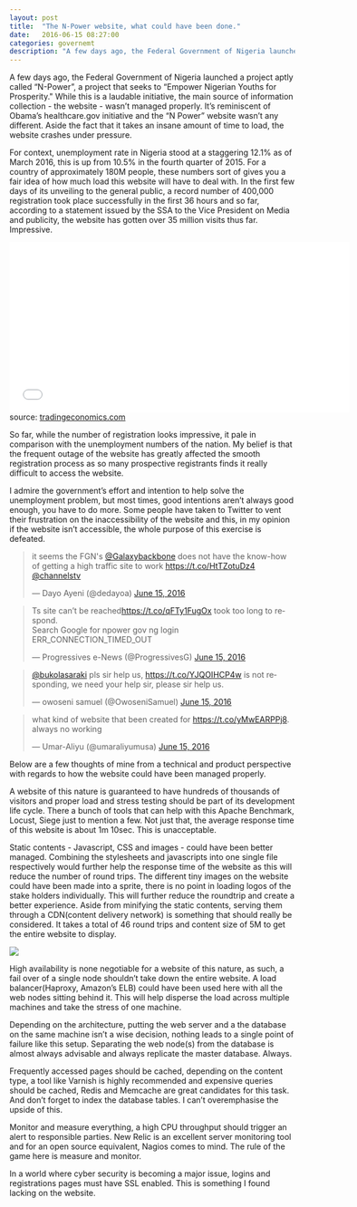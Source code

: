 ```yaml
---
layout: post
title:  "The N-Power website, what could have been done."
date:   2016-06-15 08:27:00
categories: governemt
description: "A few days ago, the Federal Government of Nigeria launched a project aptly called N-Power, a project that seeks to Empower Nigerian Youths for Prosperity."
---
```


A few days ago, the Federal Government of Nigeria launched a project aptly called “N-Power”, a project that seeks to “Empower Nigerian Youths for Prosperity." While this is a laudable initiative, the main source of information collection - the website - wasn’t managed properly. It’s reminiscent of Obama’s healthcare.gov initiative and the “N Power” website wasn’t any different. Aside the fact that it takes an insane amount of time to load, the website crashes under pressure.

For context, unemployment rate in Nigeria stood at a staggering 12.1% as of March 2016, this is up from 10.5% in the fourth quarter of 2015. For a country of approximately 180M people, these numbers sort of gives you a fair idea of how much load this website will have to deal with. In the first few days of its  unveiling to the general public, a record number of 400,000 registration took place successfully in the first 36 hours and so far, according to a statement issued by the SSA to the Vice President on Media and publicity, the website has gotten over 35 million visits thus far. Impressive.

<iframe src='//www.tradingeconomics.com/embed/?s=nigeriaur&v=201605262210n&h=300&w=600&ref=/nigeria/unemployment-rate' height='300' width='600'  frameborder='0' scrolling='no'></iframe><br />source: <a href='http://www.tradingeconomics.com/nigeria/unemployment-rate'>tradingeconomics.com</a>

So far, while the number of registration looks impressive, it pale in comparison with the unemployment numbers of the nation. My belief is that the frequent outage of the website has greatly affected the smooth registration process as so many prospective registrants finds it really difficult to access the website.

I admire the government’s effort and intention to help solve the unemployment problem, but most times, good intentions aren’t always good enough, you have to do more. Some people have taken to Twitter to vent their frustration on the inaccessibility of the website and this, in my opinion if the website isn’t accessible, the whole purpose of this exercise is defeated.

<blockquote class="twitter-tweet" data-partner="tweetdeck"><p lang="en" dir="ltr">it seems the FGN&#39;s <a href="https://twitter.com/Galaxybackbone">@Galaxybackbone</a> does not have the know-how of getting a high traffic site to work <a href="https://t.co/HtTZotuDz4">https://t.co/HtTZotuDz4</a> <a href="https://twitter.com/channelstv">@channelstv</a></p>&mdash; Dayo Ayeni (@dedayoa) <a href="https://twitter.com/dedayoa/status/743141719529693184">June 15, 2016</a></blockquote>
<script async src="//platform.twitter.com/widgets.js" charset="utf-8"></script>

<blockquote class="twitter-tweet" data-partner="tweetdeck"><p lang="en" dir="ltr">Ts site can’t be reached<a href="https://t.co/qFTy1FugOx">https://t.co/qFTy1FugOx</a> took too long to respond.<br>Search Google for npower gov ng login<br>ERR_CONNECTION_TIMED_OUT</p>&mdash; Progressives e-News (@ProgressivesG) <a href="https://twitter.com/ProgressivesG/status/743075692276002817">June 15, 2016</a></blockquote>
<script async src="//platform.twitter.com/widgets.js" charset="utf-8"></script>

<blockquote class="twitter-tweet" data-partner="tweetdeck"><p lang="en" dir="ltr"><a href="https://twitter.com/bukolasaraki">@bukolasaraki</a> pls sir help us, <a href="https://t.co/YJQOIHCP4w">https://t.co/YJQOIHCP4w</a> is not responding, we need your help sir, please sir help us.</p>&mdash; owoseni samuel (@OwoseniSamuel) <a href="https://twitter.com/OwoseniSamuel/status/742992949844312064">June 15, 2016</a></blockquote>
<script async src="//platform.twitter.com/widgets.js" charset="utf-8"></script>

<blockquote class="twitter-tweet" data-partner="tweetdeck"><p lang="en" dir="ltr">what kind of website that been created for <a href="https://t.co/yMwEARPPj8">https://t.co/yMwEARPPj8</a>. always no working</p>&mdash; Umar-Aliyu (@umaraliyumusa) <a href="https://twitter.com/umaraliyumusa/status/742899255933816833">June 15, 2016</a></blockquote>
<script async src="//platform.twitter.com/widgets.js" charset="utf-8"></script>

Below are a few thoughts of mine from a technical and product perspective with regards to how the website could have been managed properly.

A website of this nature is guaranteed to have hundreds of thousands of visitors and proper load and stress testing should be part of its development life cycle. There a bunch of tools that can help with this Apache Benchmark, Locust, Siege just to mention a few. Not just that, the average response time of this website is about 1m 10sec. This is unacceptable.

Static contents - Javascript, CSS and images - could have been better managed. Combining the stylesheets and javascripts into one single file respectively would further help the response time of the website as this will reduce the number of round trips. The different tiny images on the website could have been made into a sprite, there is no point in loading logos of the stake holders individually. This will further reduce the roundtrip and create a better experience. Aside from minifying the static contents, serving them through a CDN(content delivery network) is something that should really be considered. It takes a total of 46 round trips and content size of 5M to get the entire website to display.

<p>
	<img src="{{ site.url }}/assets/article_images/n-power/npower.png"/>
</p>

High availability is none negotiable for a website of this nature, as such, a fail over of a single node shouldn’t take down the entire website. A load balancer(Haproxy, Amazon’s ELB) could have been used here with all the web nodes sitting behind it. This will help disperse the load across multiple machines and take the stress of one machine.

Depending on the architecture, putting the web server and a the database on the same machine isn’t a wise decision, nothing leads to a single point of failure like this setup. Separating the web node(s) from the database is almost always advisable and always replicate the master database. Always.

Frequently accessed pages should be cached, depending on the content type, a tool like Varnish is highly recommended and expensive queries should be cached, Redis and Memcache are great candidates for this task. And don’t forget to index the database tables. I can’t overemphasise the upside of this.

Monitor and measure everything, a high CPU throughput should trigger an alert to responsible parties. New Relic is an excellent server monitoring tool and for an open source equivalent, Nagios comes to mind.  The rule of the game here is measure and monitor.

In a world where cyber security is becoming a major issue, logins and registrations pages must have SSL enabled. This is something I found lacking on the website.